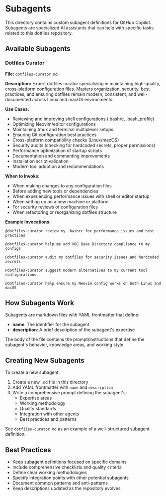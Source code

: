 # Subagents

This directory contains custom subagent definitions for GitHub Copilot. Subagents are specialized AI assistants that can help with specific tasks related to this dotfiles repository.

## Available Subagents

### Dotfiles Curator

**File:** `dotfiles-curator.md`

**Description:** Expert dotfiles curator specializing in maintaining high-quality, cross-platform configuration files. Masters organization, security, best practices, and ensuring dotfiles remain modern, consistent, and well-documented across Linux and macOS environments.

**Use Cases:**
- Reviewing and improving shell configurations (.bashrc, .bash_profile)
- Optimizing Neovim/editor configurations
- Maintaining tmux and terminal multiplexer setups
- Ensuring Git configuration best practices
- Cross-platform compatibility checks (Linux/macOS)
- Security audits (checking for hardcoded secrets, proper permissions)
- Performance optimization of startup scripts
- Documentation and commenting improvements
- Installation script validation
- Modern tool adoption and recommendations

**When to Invoke:**
- When making changes to any configuration files
- Before adding new tools or dependencies
- When experiencing performance issues with shell or editor startup
- When setting up on a new machine or platform
- For security reviews of configuration files
- When refactoring or reorganizing dotfiles structure

**Example Invocations:**
```
@dotfiles-curator review my .bashrc for performance issues and best practices

@dotfiles-curator help me add XDG Base Directory compliance to my configs

@dotfiles-curator audit my dotfiles for security issues and hardcoded secrets

@dotfiles-curator suggest modern alternatives to my current tool configurations

@dotfiles-curator help ensure my Neovim config works on both Linux and macOS
```

## How Subagents Work

Subagents are markdown files with YAML frontmatter that define:
- **name**: The identifier for the subagent
- **description**: A brief description of the subagent's expertise

The body of the file contains the prompt/instructions that define the subagent's behavior, knowledge areas, and working style.

## Creating New Subagents

To create a new subagent:

1. Create a new `.md` file in this directory
2. Add YAML frontmatter with `name` and `description`
3. Write a comprehensive prompt defining the subagent's:
   - Expertise areas
   - Working methodology
   - Quality standards
   - Integration with other agents
   - Best practices and patterns

See `dotfiles-curator.md` as an example of a well-structured subagent definition.

## Best Practices

- Keep subagent definitions focused on specific domains
- Include comprehensive checklists and quality criteria
- Define clear working methodologies
- Specify integration points with other potential subagents
- Document common patterns and anti-patterns
- Keep descriptions updated as the repository evolves
